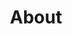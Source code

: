 ---
title: About
links:
  - title: Jadiator
    description: If you would hit the mark, you must aim a little above it.
    website: https://jadiator.github.io/igauge
    image: about.jpg

menu:
    main: 
        weight: 6
        params:
            icon: about_us

comments: true
---